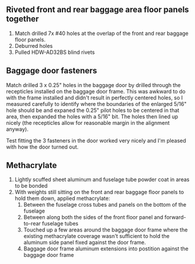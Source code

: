 ## Riveted front and rear baggage area floor panels together

1. Match drilled 7x #40 holes at the overlap of the front and rear baggage floor panels.
1. Deburred holes
1. Pulled HDW-AD32BS blind rivets

## Baggage door fasteners

Match drilled 3 x 0.25" holes in the baggage door by drilled through the recepticles installed on the baggage door frame. This was awkward to do with the frame installed and didn't result in perfectly centered holes, so I measured carefully to identify where the boundaries of the enlarged 5/16" hole should be and expaned the 0.25" pilot holes to be centered in that area, then expanded the holes with a 5/16" bit. The holes then lined up nicely (the recepticles allow for reasonable margin in the alignment anyway).

Test fitting the 3 fasteners in the door worked very nicely and I'm pleased with how the door turned out.

## Methacrylate

1. Lightly scuffed sheet aluminum and fuselage tube powder coat in areas to be bonded
1. With weights still sitting on the front and rear baggage floor panels to hold them down, applied methacrylate:
   1. Between the fuselage cross tubes and panels on the bottom of the fuselage
   1. Between along both the sides of the front floor panel and forward-to-rear fuselage tubes
   1. Touched up a few areas around the baggage door frame where the existing methacrylate coverage wasn't sufficient to hold the aluminum side panel fixed against the door frame.
   1. Baggage door frame aluminum extensions into postition against the baggage door frame
